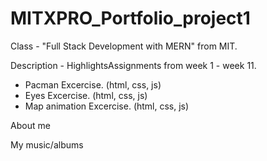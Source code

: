 # MITXPRO_Portfolio_project1

Class - "Full Stack Development with MERN" from MIT.

Description - HighlightsAssignments from week 1 - week 11.
- Pacman Excercise. (html, css, js)
- Eyes Excercise. (html, css, js)
- Map animation Excercise. (html, css, js)

About me

My music/albums
